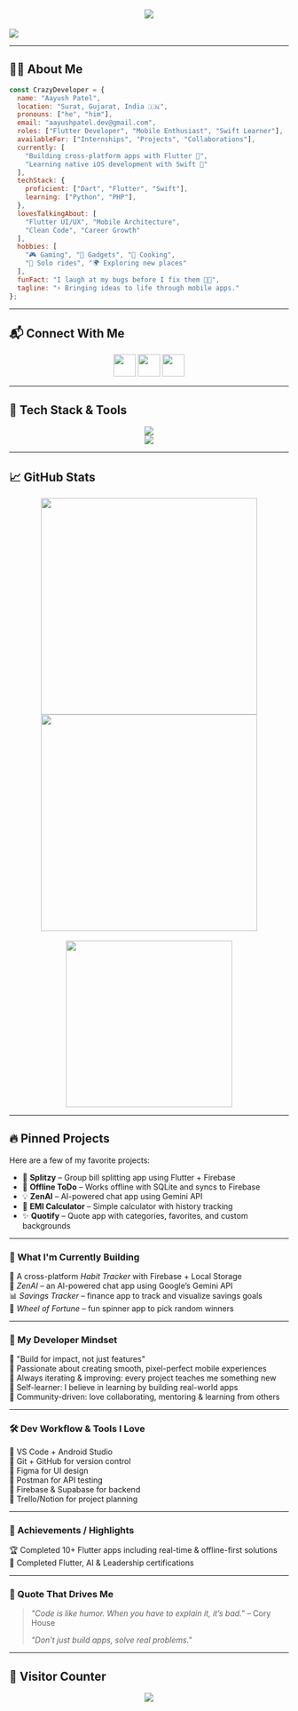 <h1 align="center">
  <img src="https://readme-typing-svg.herokuapp.com/?font=Righteous&size=35&center=true&vCenter=true&width=500&height=70&duration=4000&lines=Hey+There!+👋;+I'm+Aayush+Patel!;+Flutter+Developer+From+India!;&color=42b883" />
</h1>

<img src="https://res.cloudinary.com/superfolio/image/upload/v1620689979/68747470733a2f2f692e70696e696d672e636f6d2f6f726967696e616c732f63362f33332f63322f63363333633230656465383266306530636564376435373064626533613166332e676966_yjuh2s.gif"/>

---

## 🙋‍♂️ About Me

```javascript
const CrazyDeveloper = {
  name: "Aayush Patel",
  location: "Surat, Gujarat, India 🇮🇳",
  pronouns: ["he", "him"],
  email: "aayushpatel.dev@gmail.com",
  roles: ["Flutter Developer", "Mobile Enthusiast", "Swift Learner"],
  availableFor: ["Internships", "Projects", "Collaborations"],
  currently: [
    "Building cross-platform apps with Flutter 💙",
    "Learning native iOS development with Swift 🍏"
  ],
  techStack: {
    proficient: ["Dart", "Flutter", "Swift"],
    learning: ["Python", "PHP"],
  },
  lovesTalkingAbout: [
    "Flutter UI/UX", "Mobile Architecture", 
    "Clean Code", "Career Growth"
  ],
  hobbies: [
    "🎮 Gaming", "📱 Gadgets", "🍳 Cooking",
    "🛵 Solo rides", "🌍 Exploring new places"
  ],
  funFact: "I laugh at my bugs before I fix them 🐞😂",
  tagline: "⚡ Bringing ideas to life through mobile apps."
};
```
---

## 📬 Connect With Me

<p align="center">
  <a href="https://github.com/Aayush014"><img src="https://skillicons.dev/icons?i=github" width="40" /></a>
  <a href="https://www.linkedin.com/in/aayush-patel-b55390296/"><img src="https://skillicons.dev/icons?i=linkedin" width="40" /></a>
  <a href="https://discordapp.com/users/822812589624393749"><img src="https://skillicons.dev/icons?i=discord" width="40" /></a>
</p>

---

## 🧰 Tech Stack & Tools

<div align="center">
  <img src="https://skillicons.dev/icons?i=dart,flutter,swift,c,cpp,java,python,php,sqlite" />
  <br />
  <img src="https://skillicons.dev/icons?i=firebase,supabase,vscode,androidstudio,figma,postman,github,netlify,vercel,dotnet" />
</div>

---

## 📈 GitHub Stats

<div align="center">
  <img src="https://github-readme-stats.vercel.app/api?username=AayushDev014&theme=vue-dark&show_icons=true&rank_icon=github&hide_border=true&count_private=true" width="390" />
  <img src="https://github-readme-streak-stats.herokuapp.com?user=AayushDev014&theme=vue-dark&hide_border=true" width="390" />
  <br/><br/>
  <img src="https://github-readme-stats.vercel.app/api/top-langs/?username=AayushDev014&layout=donut-vertical&theme=vue-dark&hide_border=true" width="300" />
</div>

---

## 🔥 Pinned Projects

Here are a few of my favorite projects:

* 📱 **Splitzy** – Group bill splitting app using Flutter + Firebase
* 📝 **Offline ToDo** – Works offline with SQLite and syncs to Firebase
* 💡 **ZenAI** – AI-powered chat app using Gemini API
* 🎯 **EMI Calculator** – Simple calculator with history tracking
* ✨ **Quotify** – Quote app with categories, favorites, and custom backgrounds

---

### 🚧 What I'm Currently Building

🚀 A cross-platform *Habit Tracker* with Firebase + Local Storage  
🧠 *ZenAI* – an AI-powered chat app using Google’s Gemini API  
📊 *Savings Tracker* – finance app to track and visualize savings goals  
🎡 *Wheel of Fortune* – fun spinner app to pick random winners

---

### 🧠 My Developer Mindset

🧩 "Build for impact, not just features"  
📱 Passionate about creating smooth, pixel-perfect mobile experiences  
🔁 Always iterating & improving: every project teaches me something new  
🌱 Self-learner: I believe in learning by building real-world apps  
🤝 Community-driven: love collaborating, mentoring & learning from others

---

### 🛠️ Dev Workflow & Tools I Love

🔹 VS Code + Android Studio  
🔹 Git + GitHub for version control  
🔹 Figma for UI design  
🔹 Postman for API testing  
🔹 Firebase & Supabase for backend  
🔹 Trello/Notion for project planning  

---

### 🥇 Achievements / Highlights

🏆 Completed 10+ Flutter apps including real-time & offline-first solutions  
📜 Completed Flutter, AI & Leadership certifications  

---

### 💬 Quote That Drives Me

> *"Code is like humor. When you have to explain it, it’s bad."* – Cory House
> 
> *"Don’t just build apps, solve real problems."*

---

## 🧭 Visitor Counter

<p align="center">
  <img src="https://profile-counter.glitch.me/AayushDev014/count.svg" />
</p>
